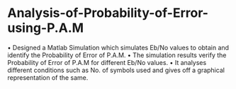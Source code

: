 # Analysis-of-Probability-of-Error-using-P.A.M
• Designed a Matlab Simulation which simulates Eb/No values to obtain and identify the Probability of Error of P.A.M. • The
simulation results verify the Probability of Error of P.A.M for different Eb/No values.
• It analyses different conditions such as No. of symbols used and gives off a graphical representation of the same.
